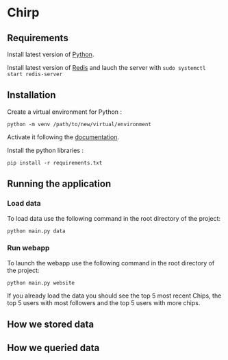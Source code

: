 # Chirp


## Requirements

Install latest version of [Python](https://www.python.org/downloads/).

Install latest version of [Redis](https://redis.io/docs/latest/operate/oss_and_stack/install/install-redis/) and lauch the server with ```sudo systemctl start redis-server```
 

## Installation

Create a virtual environment for Python : 
```
python -m venv /path/to/new/virtual/environment
```

Activate it following the [documentation](https://docs.python.org/3/library/venv.html).

Install the python libraries : 
```
pip install -r requirements.txt
```

## Running the application

### Load data
To load data use the following command in the root directory of the project:
```
python main.py data
```

### Run webapp
To launch the webapp use the following command in the root directory of the project:
```
python main.py website
```
If you already load the data you should see the top 5 most recent Chips, the top 5 users with most followers and the top 5 users with more chips.

## How we stored data

## How we queried data
